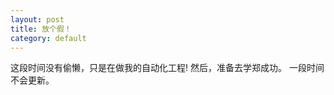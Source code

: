 ```yaml
---
layout: post
title: 放个假！
category: default
---
```

这段时间没有偷懒，只是在做我的自动化工程!
然后，准备去学郑成功。
一段时间不会更新。

[^_^]:跟老井子讨论编程有点抓狂
